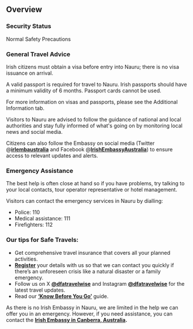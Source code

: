 ## Overview

### **Security Status**

Normal Safety Precautions

### **General Travel Advice**

Irish citizens must obtain a visa before entry into Nauru; there is no visa issuance on arrival.

A valid passport is required for travel to Nauru. Irish passports should have a minimum validity of 6 months. Passport cards cannot be used.

For more information on visas and passports, please see the Additional Information tab.

Visitors to Nauru are advised to follow the guidance of national and local authorities and stay fully informed of what's going on by monitoring local news and social media.

Citizens can also follow the Embassy on social media (Twitter @[**irlembaustralia**](https://twitter.com/irlembaustralia) and Facebook @[**IrishEmbassyAustralia**](https://www.facebook.com/IrishEmbassyAustralia)) to ensure access to relevant updates and alerts.

### **Emergency Assistance**

The best help is often close at hand so if you have problems, try talking to your local contacts, tour operator representative or hotel management.

Visitors can contact the emergency services in Nauru by dialling:

* Police: 110
* Medical assistance: 111
* Firefighters: 112

### **Our tips for Safe Travels:**

* Get comprehensive travel insurance that covers all your planned activities.
* [**Register**](/en/dfa/overseas-travel/citizens-registration/) your details with us so that we can contact you quickly if there’s an unforeseen crisis like a natural disaster or a family emergency.
* Follow us on X [**@dfatravelwise**](https://www.twitter.com/DFATravelWise) and Instagram [**@dfatravelwise**](https://www.instagram.com/dfatravelwise/) for the latest travel updates.
* Read our [**‘Know Before You Go’**](/en/dfa/overseas-travel/know-before-you-go/) guide.

As there is no Irish Embassy in Nauru, we are limited in the help we can offer you in an emergency. However, if you need assistance, you can contact the [**Irish Embassy in Canberra, Australia**](https://www.ireland.ie/en/australia/canberra/)**.**